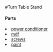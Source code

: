 #Turn Table Stand

<h4> Parts </h4>
<li><a href = "http://www.guitarcenter.com/Live-Wire/9-Outlet-Power-Conditioner-and-Distribution-System.gc">power conditioner</li>
<li><a href = "http://www.lowes.com/pd_37461-99899-M31LW1249097___?productId=3604212&pl=1&Ntt=mdf">mdf</li>
<li><a href = "">screws</li>
<li><a href = "">paint</li>
